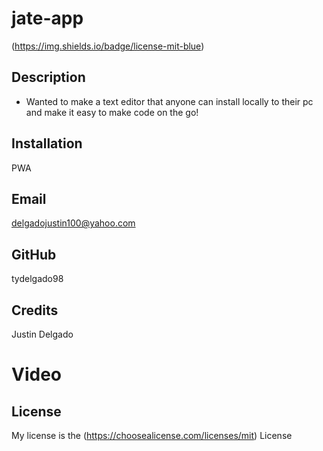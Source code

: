# jate-app
  (https://img.shields.io/badge/license-mit-blue)

  ## Description
  
  - Wanted to make a text editor that anyone can install locally to their pc and make it easy to make code on the go!
  
  ## Installation
  
  PWA
  

  ## Email

  delgadojustin100@yahoo.com
  

  ## GitHub

  tydelgado98
  
  ## Credits
  
  Justin Delgado

  # Video
  <!-- [![video recording](videos/teamgen.png)](videos/Team%20Generator.webm) -->
  
  ## License
  
  My license is the (https://choosealicense.com/licenses/mit) License